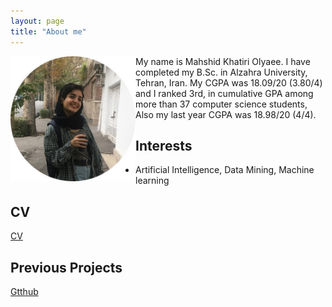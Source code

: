 ```yaml
---
layout: page
title: "About me"
---
```

<img align="left" width="200" height="200" src="/assets/bio.jpg"/>


My name is Mahshid Khatiri Olyaee. I have completed my B.Sc. in Alzahra University, Tehran, Iran. My CGPA was 18.09/20 (3.80/4) and I ranked 3rd, in cumulative GPA among more than 37 computer science students, Also my last year CGPA was 18.98/20 (4/4).

## Interests

+ Artificial Intelligence, Data Mining, Machine learning


## CV
[CV](resume.md)

## Previous Projects

[Gtthub](https://github.com/mahshidkhatiri)




